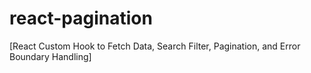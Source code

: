 # react-pagination

[React Custom Hook to Fetch Data, Search Filter, Pagination, and Error Boundary Handling]
